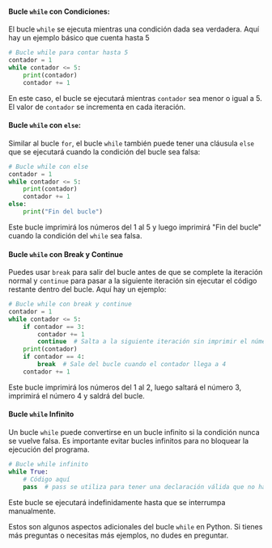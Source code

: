 #### Bucle `while` con Condiciones:

El bucle `while` se ejecuta mientras una condición dada sea verdadera. Aquí hay un ejemplo básico que cuenta hasta 5

```python
# Bucle while para contar hasta 5
contador = 1
while contador <= 5:
    print(contador)
    contador += 1
```

En este caso, el bucle se ejecutará mientras `contador` sea menor o igual a 5. El valor de `contador` se incrementa en cada iteración.
#### Bucle `while` con `else`:

Similar al bucle `for`, el bucle `while` también puede tener una cláusula `else` que se ejecutará cuando la condición del bucle sea falsa:

```python
# Bucle while con else
contador = 1
while contador <= 5:
    print(contador)
    contador += 1
else:
    print("Fin del bucle")
```

Este bucle imprimirá los números del 1 al 5 y luego imprimirá "Fin del bucle" cuando la condición del `while` sea falsa.

#### Bucle `while` con Break y Continue

Puedes usar `break` para salir del bucle antes de que se complete la iteración normal y `continue` para pasar a la siguiente iteración sin ejecutar el código restante dentro del bucle. Aquí hay un ejemplo:

```python
# Bucle while con break y continue
contador = 1
while contador <= 5:
    if contador == 3:
        contador += 1
        continue  # Salta a la siguiente iteración sin imprimir el número 3
    print(contador)
    if contador == 4:
        break  # Sale del bucle cuando el contador llega a 4
    contador += 1
```

Este bucle imprimirá los números del 1 al 2, luego saltará el número 3, imprimirá el número 4 y saldrá del bucle.

#### Bucle `while` Infinito

Un bucle `while` puede convertirse en un bucle infinito si la condición nunca se vuelve falsa. Es importante evitar bucles infinitos para no bloquear la ejecución del programa.

```python
# Bucle while infinito
while True:
    # Código aquí
    pass  # pass se utiliza para tener una declaración válida que no hace nada
```

Este bucle se ejecutará indefinidamente hasta que se interrumpa manualmente.

Estos son algunos aspectos adicionales del bucle `while` en Python. Si tienes más preguntas o necesitas más ejemplos, no dudes en preguntar.